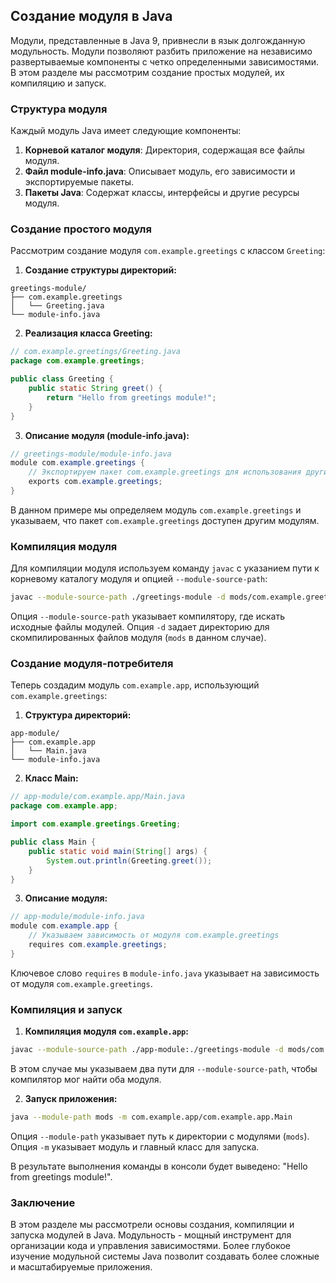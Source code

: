 ## Создание модуля в Java

Модули, представленные в Java 9, привнесли в язык долгожданную модульность. Модули позволяют разбить приложение на независимо развертываемые компоненты с четко определенными зависимостями. В этом разделе мы рассмотрим создание простых модулей, их компиляцию и запуск.

### Структура модуля

Каждый модуль Java имеет следующие компоненты:

1. **Корневой каталог модуля**: Директория, содержащая все файлы модуля.
2. **Файл module-info.java**: Описывает модуль, его зависимости и экспортируемые пакеты.
3. **Пакеты Java**: Содержат классы, интерфейсы и другие ресурсы модуля.

### Создание простого модуля

Рассмотрим создание модуля `com.example.greetings` с классом `Greeting`:

1. **Создание структуры директорий:**

```
greetings-module/
├── com.example.greetings
│   └── Greeting.java
└── module-info.java
```

2. **Реализация класса Greeting:**

```java
// com.example.greetings/Greeting.java
package com.example.greetings;

public class Greeting {
    public static String greet() {
        return "Hello from greetings module!";
    }
}
```

3. **Описание модуля (module-info.java):**

```java
// greetings-module/module-info.java
module com.example.greetings {
    // Экспортируем пакет com.example.greetings для использования другими модулями
    exports com.example.greetings;
}
```

В данном примере мы определяем модуль `com.example.greetings` и указываем, что пакет `com.example.greetings` доступен другим модулям.

### Компиляция модуля

Для компиляции модуля используем команду `javac` с указанием пути к корневому каталогу модуля и опцией `--module-source-path`:

```bash
javac --module-source-path ./greetings-module -d mods/com.example.greetings ./greetings-module/com.example.greetings/Greeting.java ./greetings-module/module-info.java
```

Опция `--module-source-path` указывает компилятору, где искать исходные файлы модулей.  Опция `-d` задает директорию для скомпилированных файлов модуля (`mods` в данном случае).

### Создание модуля-потребителя

Теперь создадим модуль `com.example.app`, использующий  `com.example.greetings`:

1. **Структура директорий:**

```
app-module/
├── com.example.app
│   └── Main.java
└── module-info.java
```

2. **Класс Main:**

```java
// app-module/com.example.app/Main.java
package com.example.app;

import com.example.greetings.Greeting;

public class Main {
    public static void main(String[] args) {
        System.out.println(Greeting.greet());
    }
}
```

3. **Описание модуля:**

```java
// app-module/module-info.java
module com.example.app {
    // Указываем зависимость от модуля com.example.greetings
    requires com.example.greetings;
}
```

Ключевое слово `requires` в `module-info.java` указывает на зависимость от модуля `com.example.greetings`.

### Компиляция и запуск

1. **Компиляция модуля `com.example.app`:**

```bash
javac --module-source-path ./app-module:./greetings-module -d mods/com.example.app ./app-module/com.example.app/Main.java ./app-module/module-info.java
```

В этом случае мы указываем два пути для `--module-source-path`, чтобы компилятор мог найти оба модуля.

2. **Запуск приложения:**

```bash
java --module-path mods -m com.example.app/com.example.app.Main
```

Опция `--module-path` указывает путь к директории с модулями (`mods`).  Опция `-m` указывает модуль и главный класс для запуска.

В результате выполнения команды в консоли будет выведено: "Hello from greetings module!".

### Заключение

В этом разделе мы рассмотрели основы создания, компиляции и запуска модулей в Java. Модульность - мощный инструмент для организации кода и управления зависимостями. Более глубокое изучение модульной системы Java позволит создавать более сложные и масштабируемые приложения. 

